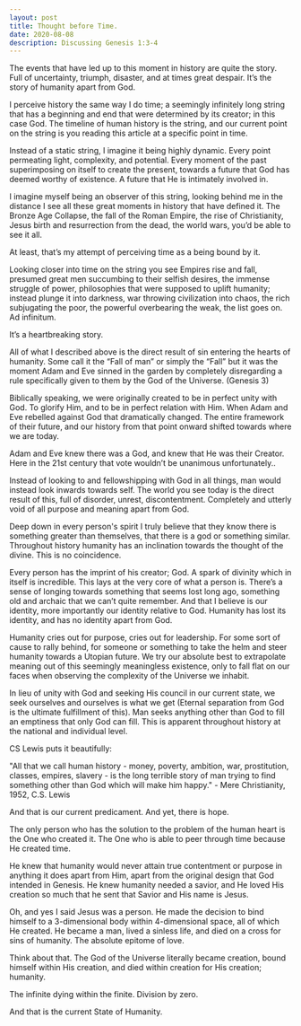 ```yaml
---
layout: post
title: Thought before Time.
date: 2020-08-08
description: Discussing Genesis 1:3-4
---
```


The events that have led up to this moment in history are quite the story. Full of uncertainty, triumph, disaster, and at times great despair. It’s the story of humanity apart from God.

I perceive history the same way I do time; a seemingly infinitely long string that has a beginning and end that were determined by its creator; in this case God. The timeline of human history is the string, and our current point on the string is you reading this article at a specific point in time.

Instead of a static string, I imagine it being highly dynamic. Every point permeating light, complexity, and potential. Every moment of the past superimposing on itself to create the present, towards a future that God has deemed worthy of existence. A future that He is intimately involved in.

I imagine myself being an observer of this string, looking behind me in the distance I see all these great moments in history that have defined it. The Bronze Age Collapse, the fall of the Roman Empire, the rise of Christianity, Jesus birth and resurrection from the dead, the world wars, you’d be able to see it all. 

At least, that’s my attempt of perceiving time as a being bound by it.

Looking closer into time on the string you see Empires rise and fall, presumed great men succumbing to their selfish desires, the immense struggle of power, philosophies that were supposed to uplift humanity; instead plunge it into darkness, war throwing civilization into chaos, the rich subjugating the poor, the powerful overbearing the weak, the list goes on. Ad infinitum.

It’s a heartbreaking story.

All of what I described above is the direct result of sin entering the hearts of humanity. Some call it the “Fall of man” or simply the “Fall” but it was the moment Adam and Eve sinned in the garden by completely disregarding a rule specifically given to them by the God of the Universe. (Genesis 3)

Biblically speaking, we were originally created to be in perfect unity with God. To glorify Him, and to be in perfect relation with Him. When Adam and Eve rebelled against God that dramatically changed. The entire framework of their future, and our history from that point onward shifted towards where we are today.

Adam and Eve knew there was a God, and knew that He was their Creator. Here in the 21st century that vote wouldn’t be unanimous unfortunately.. 

Instead of looking to and fellowshipping with God in all things, man would instead look inwards towards self. The world you see today is the direct result of this, full of disorder, unrest, discontentment. Completely and utterly void of all purpose and meaning apart from God.

Deep down in every person's spirit I truly believe that they know there is something greater than themselves, that there is a god or something similar. Throughout history humanity has an inclination towards the thought of the divine. This is no coincidence. 

Every person has the imprint of his creator; God. A spark of divinity which in itself is incredible. This lays at the very core of what a person is. There’s a sense of longing towards something that seems lost long ago, something old and archaic that we can’t quite remember. And that I believe is our identity, more importantly our identity relative to God. Humanity has lost its identity, and has no identity apart from God.

Humanity cries out for purpose, cries out for leadership. For some sort of cause to rally behind, for someone or something to take the helm and steer humanity towards a Utopian future. We try our absolute best to extrapolate meaning out of this seemingly meaningless existence, only to fall flat on our faces when observing the complexity of the Universe we inhabit. 

In lieu of unity with God and seeking His council in our current state, we seek ourselves and ourselves is what we get (Eternal separation from God is the ultimate fulfillment of this). Man seeks anything other than God to fill an emptiness that only God can fill. This is apparent throughout history at the national and individual level. 


CS Lewis puts it beautifully: 

"All that we call human history - money, poverty, ambition, war, prostitution, classes, empires, slavery - is the long terrible story of man trying to find something other than God which will make him happy." -  Mere Christianity, 1952, C.S. Lewis

And that is our current predicament. And yet, there is hope.

The only person who has the solution to the problem of the human heart is the One who created it. The One who is able to peer through time because He created time.

He knew that humanity would never attain true contentment or purpose in anything it does apart from Him, apart from the original design that God intended in Genesis. He knew humanity needed a savior, and He loved His creation so much that he sent that Savior and His name is Jesus.

Oh, and yes I said Jesus was a person. He made the decision to bind himself to a 3-dimensional body within 4-dimensional space, all of which He created. He became a man, lived a sinless life, and died on a cross for sins of humanity. The absolute epitome of love. 

Think about that. The God of the Universe literally became creation, bound himself within His creation, and died within creation for His creation; humanity.

The infinite dying within the finite. Division by zero.

And that is the current State of Humanity.
